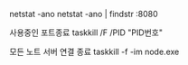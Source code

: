 netstat -ano
netstat -ano | findstr :8080

사용중인 포트종료
taskkill /F /PID "PID번호"

모든 노트 서버 연결 종료
taskkill -f -im node.exe